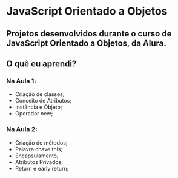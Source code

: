 # JavaScript Orientado a Objetos

## Projetos desenvolvidos durante o curso de JavaScript Orientado a Objetos, da Alura.

## O quê eu aprendi?

### Na Aula 1:

- Criação de classes;
- Conceito de Atributos;
- Instância e Objeto;
- Operador new;

### Na Aula 2:

- Criação de métodos;
- Palavra chave this;
- Encapsulamento;
- Atributos Privados;
- Return e early return;
